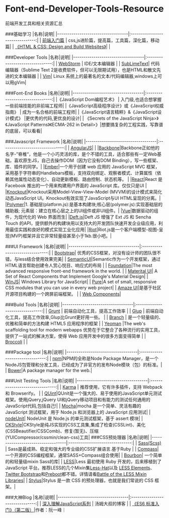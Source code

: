 # Font-end-Developer-Tools-Resource
前端开发工具和相关资源汇总

###基础学习
|名称|说明|
|-----------------------------------|:-------------------------------:|
|  [前端入门篇](http://www.cnblogs.com/jikey/p/3613082.html)   | css,js进阶篇，提高篇，工具篇，深化篇，移动篇|
|  [《HTML & CSS: Design and Build Websites》]()|  |

###Developer Tools
|名称|说明|
|-----------------------------------|:-------------------------------:|
|   [WebStorm](http://www.jetbrains.com/webstorm/) |    IDE/文本编辑器   |
|   [SubLimeText](http://www.sublimetext.com/)| 代码编辑器（Sublime Text 2是收费软件，但可以无限期试用），也是HTML和散文先进的文本编辑器 |
|   [Vim](http://www.vim.org/)| Linux 系统上的最著名的文本/代码编辑器,windows上可以用gVim|

###Font-End Books
|名称|说明|
|-----------------------------------|:-------------------------------:|
|《JavaScript Dom编程艺术》 | 入门级,也适合想掌握一些前端技能的非前端工程师|
|《JavaScript高级程序设计》或《JavaScript权威指南》 | 成为一名合格的前端工程师|
|《JavaScript语言精粹》&《JavaScript设计模式》 |更优秀的代码,更优良的设计|
| 《Secrets of the JavaScript Ninja>》《JavaScript Patterns》《ECMA-262 in Detail>》|想要搞复杂的工程实践，写靠谱的底层，可以看看|

###Javascript Framework
|名称|说明|
|-----------------------------------|:-------------------------------:|
| [AngularJS](https://angularjs.org/)|  |
|[Backbone](http://backbonejs.org/#View)|Backbone正如他的名字-”脊椎“，他是一个小巧灵活的库，是个不错的工具，适合那些有一定Web基础，喜欢原生JS，自己去操作DOM（因为它没有DOM Binding），写一些框架、库、插件的同学。|
|[Ember](http://emberjs.com/)|一个用于创建 web 应用的 JavaScript MVC 框架，采用基于字符串的Handlebars模板，支持双向绑定、观察者模式、计算属性（依赖其他属性动态变化）、自动更新模板、路由控制、状态机等。 |
|[React](http://wiki.jikexueyuan.com/project/react/)|React 是 Facebook 推出的一个用来构建用户界面的 JavaScript 库。仅仅只是UI |
|[Knockout](http://www.knockoutjs.com/)|Knockout采用Model-View-View-Model (MVVM)的设计模式来简化动态JavaScript UI。Knockout有效实现了JavaScript与UI HTML呈现的分离。|
|[Polymer](https://github.com/Polymer/polymer)|1. 基础层(platform.js):是基本构建块;核心层(polymer.js):实现基础层的辅助器; 元素层：建立在核心层之上的UI组件或非UI组件。|
|[Vue](http://vuejs.org/)|数据驱动的组件，为现代化的 Web 界面而生|
|[Deft.js](http://deftjs.org/)|Deft JS 增强了 Ext JS 和 Sencha Touch 的API，提供额外的构建块用以支持大的开发团队快速开发企业级应用，利用最佳实践和良好的模式实现工业化应用|
|[Riot]()|Riot.js是一个客户端模型-视图-呈现(MVP)框架并且它非常轻量级甚至小于1kb.很小吧。|

###UI Framework
|名称|说明|
|-----------------------------------|:-------------------------------:|
| [Bootstrap](http://www.bootcss.com/)| 优秀的CSS框架，对没有设计师的团队很不错，与less结合使用效果完美|
| [SemanticUI](http://www.semantic-ui.cn/)|Semantic作为一个开发框架，通过HTML语言帮助创建令人赏心悦目、响应式的布局 |
| [Foundation](http://foundation.zurb.com/)|The most advanced responsive front-end framework in the world. |
| [Materital UI](http://www.material-ui.com/#/)| A Set of React Components that Implement Google's Material Design|
| [WinJS](https://github.com/winjs/winjs)| Windows Library for JavaScript|
| [Pure](http://purecss.io/)|A set of small, responsive CSS modules that you can use in every web project|
| [Amaze UI](http://amazeui.org/)|是基于社区开源项目构建的一个跨屏前端框架。 |
| [Web Components](http://webcomponents.org/)|

###Build Tools
|名称|说明|
|-----------------------------------|:-------------------------------:|
| [Grunt](http://www.gruntjs.net/) | 前端自动化工具，提高工作效率 |
| [Glup]() | 前端自动化工具，提高工作效率,Glup比Grunt更好用一些。 |
| [Branch](http://brunch.io/) | 是一个轻量级的、优雅和简单的方法构建 HTML5 应用程序的框架 |
| [Yeoman]() |The web's scaffolding tool for modern webapps 优势在于它整合了各种流行的实用工具，提供了一站式的解决方案，使得 Web 应用开发中的很多方面变得简单 |
| [Broccoli]() |  |


###Package tool
|名称|说明|
|-----------------------------------|:-------------------------------:|
| [npm](https://www.npmjs.com/)|NPM的全称是Node Package Manager，是一个NodeJS包管理和分发工具，已经成为了非官方的发布Node模块（包）的标准。|
| [Bower](http://bower.io/)|A package manager for the web.|

###Unit Testing Tools
|名称|说明|
|-----------------------------------|:-------------------------------:|
| [Karma](http://karma-runner.github.io/0.12/index.html) | 推荐使用，它有许多插件，支持 Webpack 和 Browserify。 |
| [QUint](http://qunitjs.com/)|QUnit是一个强大的、易于使用的JavaScript单元测试框架。使用jQuery,jQuery UI和jQuery移动项目和有能力的测试任何通用的JavaScript代码,包括自己!|
| [Mocha](http://mochajs.org/)|mocha 是一个简单、灵活有趣的 JavaScript 测试框架，用于 Node.js 和浏览器上的 JavaScript 应用测试|
| [nodeUnit](https://github.com/caolan/nodeunit)| NodeUnit 是 Node.js 的单元测试框架，基于 assert 模块|
| [CKStyle](http://ckstyle.github.io)|CKStyle是纯JS实现的CSS工具集,集成了检查(CSSLint)、美化(CSSBeautifier/CSSComb)、修复(暂无)、压缩(YUICompressor/cssmin/clean-css)工具|
###CSS预处理器
|名称|说明|
|-----------------------------------|:-------------------------------:|
| [Sass(Scss)](http://sass-lang.com/) |  Sass是最成熟、稳定和强大的专业级的CSS扩展语言.基于Ruby |
| [Compass](http://compass-style.org/)| 一个开源的CSS编程框架，通常SASS+Compass组合使用|
| [Bourbon](http://bourbon.io/)| 一个简单的和轻量级mixin Sass的库|
| [LESS](http://www.lesscss.net/)|Less 最初使用 Ruby 开发的，后来移植到了 JavaScript 平台。推荐LESS的几个Mixin集[Less-Hat](http://lesshat.com/)以及 [LESS Elements](http://lesselements.com/)、[Twitter Bootstrap](http://getbootstrap.com/2.3.2/)和[Preboot](http://getpreboot.com/)都不错。详情请看[Battle of the LESS Mixin Libraries](http://designshack.net/articles/css/battle-of-the-less-mixin-libraries-less-elements-vs-less-hat-vs-bootstrap/)|
| [Stylus](http://learnboost.github.io/stylus/)|Stylus 是一款 CSS 的预处理器，也就是我们常说的 CSS 框架。|

###大神Blog
|名称|说明|
|-----------------------------------|:-------------------------------:|
| [深入理解JavaScript系列](http://www.cnblogs.com/TomXu/archive/2011/12/15/2288411.html#3402207) | 汤姆大叔的博客 |
| [《ES6 标准入门》（第二版）](http://es6.ruanyifeng.com)|作者：阮一峰｜
